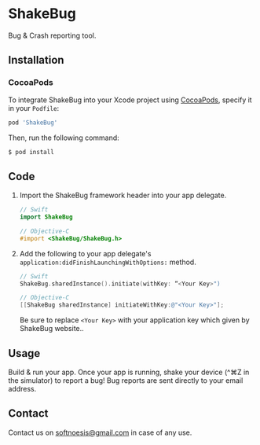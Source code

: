 # ShakeBug

Bug &amp; Crash reporting tool.

## Installation

### CocoaPods

To integrate ShakeBug into your Xcode project using [CocoaPods](https://cocoapods.org), specify it in your `Podfile`:

```ruby
pod 'ShakeBug'
```

Then, run the following command:

```bash
$ pod install
```

## Code

1. Import the ShakeBug framework header into your app delegate.

    ```swift
    // Swift
    import ShakeBug
    ```
    
    
    ```objective-c
    // Objective-C
    #import <ShakeBug/ShakeBug.h>
    ```

2. Add the following to your app delegate's `application:didFinishLaunchingWithOptions:` method.
	
   ```swift
   // Swift
   ShakeBug.sharedInstance().initiate(withKey: “<Your Key>")
   ```
    
   ```objective-c
   // Objective-C
   [[ShakeBug sharedInstance] initiateWithKey:@"<Your Key>"];
   ```

	Be sure to replace `<Your Key>` with your application key which given by ShakeBug website..
	
## Usage

Build & run your app. Once your app is running, shake your device (\^⌘Z in the simulator) to report a bug! Bug reports are sent directly to your email address.


## Contact

Contact us on softnoesis@gmail.com in case of any use.
